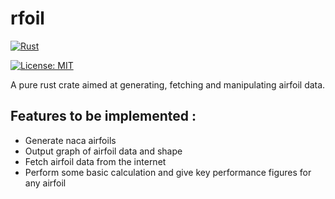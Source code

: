# rfoil

[![Rust](https://github.com/theovesy/rfoil/actions/workflows/rust.yml/badge.svg)](https://github.com/theovesy/rfoil/actions/workflows/rust.yml)

[![License: MIT](https://img.shields.io/badge/License-MIT-yellow.svg)](https://opensource.org/licenses/MIT)

A pure rust crate aimed at generating, fetching and manipulating airfoil data.

## Features to be implemented :

* Generate naca airfoils
* Output graph of airfoil data and shape
* Fetch airfoil data from the internet  
* Perform some basic calculation and give key performance figures for any airfoil
